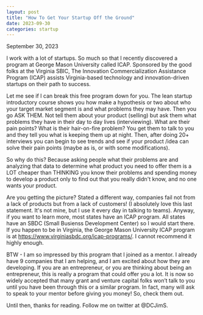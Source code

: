 ```yaml
---
layout: post
title: "How To Get Your Startup Off the Ground"
date: 2023-09-30
categories: startup
---
```



September 30, 2023

I work with a lot of startups.  So much so that I recently discovered a program at George Mason University called ICAP.  Sponsored by
the good folks at the Virginia SBIC, The Innovation Commercialization Assistance Program (ICAP) assists Virginia-based technology
and innovation-driven startups on their path to success. 
 
Let me see if I can break this free program down for you.  The lean startup introductory course shows you how make a
hypothesis or two about who your target market segment is and what problems they may have.  Then you go ASK THEM.  Not tell them about
your product (selling) but ask them what problems they have in their day to day lives (interviewing).  What are their pain points?
What is their hair-on-fire problem? You get them to talk to you and they tell you what is keeping them up at night.  Then, after
doing 20+ interviews you can begin to see trends and see if your product /idea can solve their pain points (maybe as is, or with some
modifications).
 
So why do this? Because asking people what their problems are and analyzing that data to determine what product you need to offer them
is a LOT cheaper than THINKING you know their problems and spending money to develop a product only to find out that you really didn't
know, and no one wants your product.
 
Are you getting the picture?  Stated a different way, companies fail not from a lack of products but from a lack of customers!  (I
absolutely love this last statement.  It's not mine, but I use it every day in talking to teams).  Anyway, if you want to learn more,
most states have an ICAP program.  All states have an SBDC (Small Busienss Development Center) so I would start there.  If you happen to
be in Virginia, the George Mason University ICAP program is at https://www.virginiasbdc.org/icap-programs/. I cannot recommend it highly enough.
 
BTW - I am so impressed by this program that I joined as a mentor.  I already have 9 companies that I am helping, and I am excited
about how they are developing.  If you are an entrepreneur, or you are thinking about being an entrepreneur, this is really a program
that could offer you a lot. It is now so widely accepted that many grant and venture capital folks won’t talk to you until you have
been through this or a similar program.  In fact, many will ask to speak to your mentor before giving you money!  So, check them out.
 
Until then, thanks for reading. Follow me on twitter at @DCJimS.
